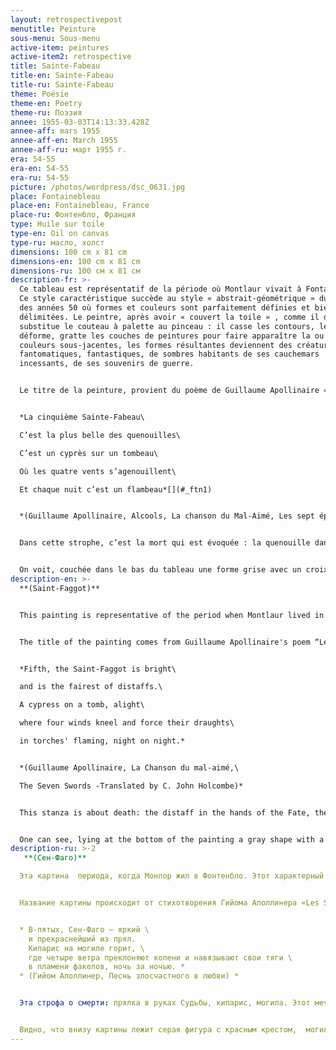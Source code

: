 ```yaml
---
layout: retrospectivepost
menutitle: Peinture
sous-menu: Sous-menu
active-item: peintures
active-item2: retrospective
title: Sainte-Fabeau
title-en: Sainte-Fabeau
title-ru: Sainte-Fabeau
theme: Poésie
theme-en: Poetry
theme-ru: Поэзия
annee: 1955-03-03T14:13:33.428Z
annee-aff: mars 1955
annee-aff-en: March 1955
annee-aff-ru: март 1955 г.
era: 54-55
era-en: 54-55
era-ru: 54-55
picture: /photos/wordpress/dsc_0631.jpg
place: Fontainebleau
place-en: Fontainebleau, France
place-ru: Фонтенбло, Франция
type: Huile sur toile
type-en: Oil on canvas
type-ru: масло, холст
dimensions: 100 cm x 81 cm
dimensions-en: 100 cm x 81 cm
dimensions-ru: 100 см x 81 см
description-fr: >-
  Ce tableau est représentatif de la période où Montlaur vivait à Fontainebleau.
  Ce style caractéristique succède au style « abstrait-géométrique » du début
  des années 50 où formes et couleurs sont parfaitement définies et bien
  délimitées. Le peintre, après avoir « couvert la toile » , comme il dit,
  substitue le couteau à palette au pinceau : il casse les contours, les
  déforme, gratte les couches de peintures pour faire apparaître la ou les
  couleurs sous-jacentes, les formes résultantes deviennent des créatures
  fantomatiques, fantastiques, de sombres habitants de ses cauchemars
  incessants, de ses souvenirs de guerre.


  Le titre de la peinture, provient du poème de Guillaume Apollinaire « Les sept épées ». Sainte-Fabeau est la cinquième de ces épées.


  *La cinquième Sainte-Fabeau\

  C’est la plus belle des quenouilles\

  C’est un cyprès sur un tombeau\

  Où les quatre vents s’agenouillent\

  Et chaque nuit c’est un flambeau*[](#_ftn1)


  *(Guillaume Apollinaire, Alcools, La chanson du Mal-Aimé, Les sept épées)*


  Dans cette strophe, c’est la mort qui est évoquée : la quenouille dans les mains de la Parque, le cyprès, le tombeau. L'épée peut être l’un des sept péchés capitaux ou l'un des glaives ayant transpercé le cœur de la Vierge. Comme toujours, Apollinaire joue sur le sens des mots, de même, le peintre joue sur la lumière, les couleurs et les formes de ses créations.


  On voit, couchée dans le bas du tableau une forme grise avec un croix rouge, est-ce le tombeau ? d’autres formes, blanches tombent du ciel, d'autres, bleues et noires, agenouillées sont les quatre vents. Montlaur connaissait parfaitement tous les poèmes d’*Alcools*, il est certain qu’il a voulu reproduire fidèlement dans sa peinture les mots hermétiques du poète.
description-en: >-
  **(Saint-Faggot)** 


  This painting is representative of the period when Montlaur lived in Fontainebleau. This characteristic style follows his abstract-geometric period of the early 50’s where shapes and colors were well defined and perfectly delimited. Here, in a first stage, the painter "covers the canvas" (in his own words), then, he substitutes the palette knife for the paintbrush. He breaks the shapes, scrapes the thick layers of paint to reveal the underlying color(s). The resulting shapes become ghostly, fantastic creatures, dark inhabitants of his never-ending nightmares, his war memories.


  The title of the painting comes from Guillaume Apollinaire's poem “Les Sept épées” (The Seven Swords). Sainte-Fabeau (Saint-Faggot) is the fifth of these swords.


  *Fifth, the Saint-Faggot is bright\

  and is the fairest of distaffs.\

  A cypress on a tomb, alight\

  where four winds kneel and force their draughts\

  in torches' flaming, night on night.*


  *(Guillaume Apollinaire, La Chanson du mal-aimé,\

  The Seven Swords -Translated by C. John Holcombe)*


  This stanza is about death: the distaff in the hands of the Fate, the cypress, the tomb. The sword is one that pierced the heart of the Virgin Mary and maybe also one of the seven deadly sins. As always, Apollinaire plays on the meaning of words, in the same way, the painter plays on the colors and the shapes of his creations.


  One can see, lying at the bottom of the painting a gray shape with a red cross, is this the tomb? White forms fall from the sky, others, black and blue are kneeling. Montlaur was perfectly acquainted with the poems of "Alcools", it is certain that he wanted to faithfully reproduce in his painting the hermetic words of the poet.
description-ru: >-2
   **(Сен-Фаго)** 

  Эта картина  периода, когда Монлор жил в Фонтенбло. Этот характерный стиль следует его абстрактно-геометрическому периоду начала 50-х годов, когда формы и цвета были четко определены и идеально разграничены. На первом этапе художник «покрывает холст» (по его собственным словам), а затем заменяет кисть мастихином. Он ломает формы, соскребает толстые слои краски, чтобы выявить нижележащий цвет. Получившиеся формы становятся призрачными фантастическими существами, темными обитателями его нескончаемых кошмаров, его воспоминаниями о войне.


  Название картины происходит от стихотворения Гийома Аполлинера «Les Sept épées» (Семь мечей). Сен-Фаго (Saint-Faggot) – пятый из этих мечей.


  * В-пятых, Сен-Фаго – яркий \
    и прекраснейший из прял.
    Кипарис на могиле горит, \
    где четыре ветра преклоняют колени и навязывают свои тяги \
    в пламени факелов, ночь за ночью. *
  * (Гийом Аполлинер, Песнь злосчастного в любви) *


  Эта строфа о смерти: прялка в руках Судьбы, кипарис, могила. Этот меч пронзил сердце Девы Марии и, возможно, также был одним из семи смертных грехов. Как всегда, Аполлинер играет на значении слов, точно так же художник играет на цветах и ​​формах своих творений.


  Видно, что внизу картины лежит серая фигура с красным крестом,  могила ли это? Белые формы падают с неба, другие – черные и синие – преклоняют колени. Монлор был прекрасно знаком со стихами сборника «Алкоголи»; несомненно, что он хотел точно воспроизвести в своей картине герметически закрытые по смыслу слова поэта.
---
```

